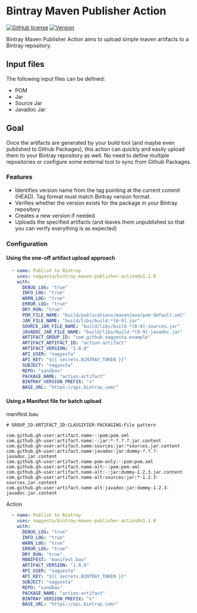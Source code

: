 # Bintray Maven Publisher Action

[![GitHub license](https://img.shields.io/github/license/nagyesta/bintray-maven-publisher-action?color=informational)](https://raw.githubusercontent.com/nagyesta/bintray-maven-publisher-action/main/LICENSE)
[![Version](https://img.shields.io/github/v/tag/nagyesta/bintray-maven-publisher-action?color=blue&label=Latest%20version&logo=docker&logoColor=white&sort=semver)](https://img.shields.io/github/v/tag/nagyesta/bintray-maven-publisher-action?color=blue&label=Latest%20version&logo=docker&logoColor=white&sort=semver)

Bintray Maven Publisher Action aims to upload simple maven artifacts to a Bintray repository.

## Input files

The following input files can be defined:

- POM
- Jar
- Source Jar
- Javadoc Jar

## Goal

Once the artifacts are generated by your build tool (and maybe even published to Github Packages),
this action can quickly and easily upload them to your Bintray repository as well. No need to define
multiple repositories or configure some external tool to sync from Github Packages.

### Features

- Identifies version name from the tag pointing at the current commit (HEAD). Tag format must match Bintray version format.
- Verifies whether the version exists for the package in your Bintray repository
- Creates a new version if needed 
- Uploads the specified artifacts (and leaves them unpublished so that you can verify everything is as expected)

### Configuration

#### Using the one-off artifact upload approach

```yml
  - name: Publish to Bintray
    uses: nagyesta/bintray-maven-publisher-action@v1.1.0
    with:
      DEBUG_LOG: "true"
      INFO_LOG: "true"
      WARN_LOG: "true"
      ERROR_LOG: "true"
      DRY_RUN: "true"
      POM_FILE_NAME: "build/publications/mavenJava/pom-default.xml"
      JAR_FILE_NAME: "build/libs/build-*[0-9].jar"
      SOURCE_JAR_FILE_NAME: "build/libs/build-*[0-9]-sources.jar"
      JAVADOC_JAR_FILE_NAME: "build/libs/build-*[0-9]-javadoc.jar"
      ARTIFACT_GROUP_ID: "com.github.nagyesta.example"
      ARTIFACT_ARTIFACT_ID: "action-artifact"
      ARTIFACT_VERSION: "1.0.0"
      API_USER: "nagyesta"
      API_KEY: "${{ secrets.BINTRAY_TOKEN }}"
      SUBJECT: "nagyesta"
      REPO: "sandbox"
      PACKAGE_NAME: "action-artifact"
      BINTRAY_VERSION_PREFIX: "v"
      BASE_URL: "https://api.bintray.com/"
```

#### Using a Manifest file for batch upload

manifest.bau

```
# GROUP_ID:ARTIFACT_ID:CLASSIFIER:PACKAGING:File pattern

com.github.gh-user:artifact.name:-:pom:pom.xml
com.github.gh-user:artifact.name:-:jar:*-?.?.?.jar.content
com.github.gh-user:artifact.name:sources:jar:*sources.jar.content
com.github.gh-user:artifact.name:javadoc:jar:dummy-?.?.?-javadoc.jar.content
com.github.gh-user:artifact.name-pom-only:-:pom:pom.xml
com.github.gh-user:artifact.name-alt:-:pom:pom.xml
com.github.gh-user:artifact.name-alt:-:jar:dummy-1.2.3.jar.content
com.github.gh-user:artifact.name-alt:sources:jar:*-1.2.3-sources.jar.content
com.github.gh-user:artifact.name-alt:javadoc:jar:dummy-1.2.3-javadoc.jar.content
```

Action

```yml
  - name: Publish to Bintray
    uses: nagyesta/bintray-maven-publisher-action@v1.1.0
    with:
      DEBUG_LOG: "true"
      INFO_LOG: "true"
      WARN_LOG: "true"
      ERROR_LOG: "true"
      DRY_RUN: "true"
      MANIFEST: "manifest.bau"
      ARTIFACT_VERSION: "1.0.0"
      API_USER: "nagyesta"
      API_KEY: "${{ secrets.BINTRAY_TOKEN }}"
      SUBJECT: "nagyesta"
      REPO: "sandbox"
      PACKAGE_NAME: "action-artifact"
      BINTRAY_VERSION_PREFIX: "v"
      BASE_URL: "https://api.bintray.com/"
```
